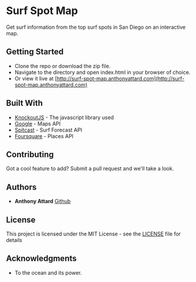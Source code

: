 # Surf Spot Map

Get surf information from the top surf spots in San Diego on an interactive map.

## Getting Started

* Clone the repo or download the zip file. 
* Navigate to the directory and open index.html in your browser of choice.
* Or view it live at [http://surf-spot-map.anthonyattard.com](http://surf-spot-map.anthonyattard.com)

## Built With

* [KnockoutJS](http://knockoutjs.com/) - The javascript library used
* [Google](https://developers.google.com/maps/) - Maps API
* [Spitcast](http://www.spitcast.com/) - Surf Forecast API
* [Foursquare](https://rometools.github.io/rome/) - Places API

## Contributing

Got a cool feature to add? Submit a pull request and we'll take a look.

## Authors

* **Anthony Attard** [Github](https://github.com/AnthonyAttard)

## License

This project is licensed under the MIT License - see the [LICENSE](LICENSE) file for details

## Acknowledgments

* To the ocean and its power.